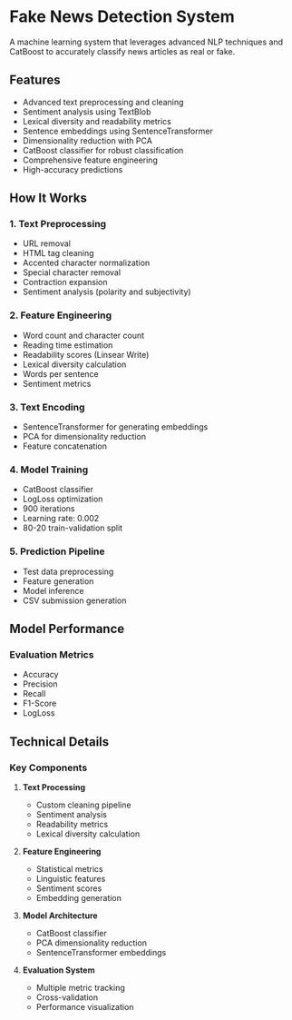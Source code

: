 # Fake News Detection System

A machine learning system that leverages advanced NLP techniques and CatBoost to accurately classify news articles as real or fake.

## Features

- Advanced text preprocessing and cleaning
- Sentiment analysis using TextBlob
- Lexical diversity and readability metrics
- Sentence embeddings using SentenceTransformer
- Dimensionality reduction with PCA
- CatBoost classifier for robust classification
- Comprehensive feature engineering
- High-accuracy predictions

## How It Works

### 1. Text Preprocessing
- URL removal
- HTML tag cleaning
- Accented character normalization
- Special character removal
- Contraction expansion
- Sentiment analysis (polarity and subjectivity)

### 2. Feature Engineering
- Word count and character count
- Reading time estimation
- Readability scores (Linsear Write)
- Lexical diversity calculation
- Words per sentence
- Sentiment metrics

### 3. Text Encoding
- SentenceTransformer for generating embeddings
- PCA for dimensionality reduction
- Feature concatenation

### 4. Model Training
- CatBoost classifier
- LogLoss optimization
- 900 iterations
- Learning rate: 0.002
- 80-20 train-validation split

### 5. Prediction Pipeline
- Test data preprocessing
- Feature generation
- Model inference
- CSV submission generation

## Model Performance

### Evaluation Metrics
- Accuracy
- Precision
- Recall
- F1-Score
- LogLoss

## Technical Details

### Key Components

1. **Text Processing**
   - Custom cleaning pipeline
   - Sentiment analysis
   - Readability metrics
   - Lexical diversity calculation

2. **Feature Engineering**
   - Statistical metrics
   - Linguistic features
   - Sentiment scores
   - Embedding generation

3. **Model Architecture**
   - CatBoost classifier
   - PCA dimensionality reduction
   - SentenceTransformer embeddings

4. **Evaluation System**
   - Multiple metric tracking
   - Cross-validation
   - Performance visualization
